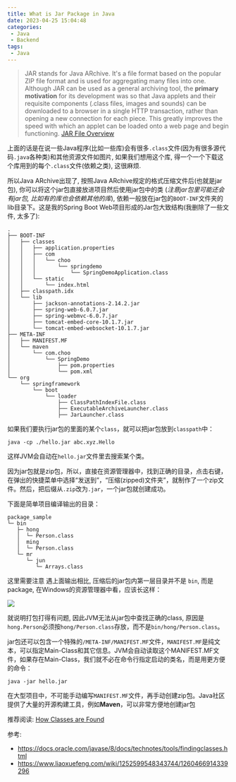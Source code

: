 ```yaml
---
title: What is Jar Package in Java
date: 2023-04-25 15:04:48
categories:
 - Java
 - Backend
tags:
 - Java
---
```


>  JAR stands for Java ARchive. It's a file format based on the popular ZIP file format and is used for aggregating many files into one. Although JAR can be used as a general archiving tool, the **primary motivation** for its development was so that Java applets and their requisite components (.class files, images and sounds) can be downloaded to a browser in a single HTTP transaction, rather than opening a new connection for each piece. This greatly improves the speed with which an applet can be loaded onto a web page and begin functioning. [JAR File Overview](https://docs.oracle.com/javase/8/docs/technotes/guides/jar/jarGuide.html)

上面的话是在说一些Java程序(比如一些库)会有很多`.class`文件(因为有很多源代码`.java`各种类)和其他资源文件如图片,  如果我们想用这个库, 得一个一个下载这个库用到的每个`.class`文件(依赖之类), 这很麻烦. 

所以Java ARchive出现了, 按照Java ARchive规定的格式压缩文件后(也就是jar包), 你可以将这个jar包直接放进项目然后使用jar包中的类 (*注意jar包里可能还会有jar包, 比如有的库也会依赖其他的库*), 依赖一般放在jar包的`BOOT-INF`文件夹的lib目录下。这是我的Spring Boot Web项目形成的Jar包大致结构(我删除了一些文件, 太多了):

```shell
.
├── BOOT-INF
│   ├── classes
│   │   ├── application.properties
│   │   ├── com
│   │   │   └── choo
│   │   │       └── springdemo
│   │   │           └── SpringDemoApplication.class
│   │   └── static
│   │       └── index.html
│   ├── classpath.idx
│   └── lib
│       ├── jackson-annotations-2.14.2.jar
│       ├── spring-web-6.0.7.jar
│       ├── spring-webmvc-6.0.7.jar
│       ├── tomcat-embed-core-10.1.7.jar
│       └── tomcat-embed-websocket-10.1.7.jar
├── META-INF
│   ├── MANIFEST.MF
│   └── maven
│       └── com.choo
│           └── SpringDemo
│               ├── pom.properties
│               └── pom.xml
└── org
    └── springframework
        └── boot
            └── loader
                ├── ClassPathIndexFile.class
                ├── ExecutableArchiveLauncher.class
                ├── JarLauncher.class
```

如果我们要执行jar包的里面的某个`class`，就可以把jar包放到`classpath`中：

```
java -cp ./hello.jar abc.xyz.Hello
```

这样JVM会自动在`hello.jar`文件里去搜索某个类。

因为jar包就是zip包，所以，直接在资源管理器中，找到正确的目录，点击右键，在弹出的快捷菜单中选择“发送到”，“压缩(zipped)文件夹”，就制作了一个zip文件。然后，把后缀从`.zip`改为`.jar`，一个jar包就创建成功。

下面是简单项目编译输出的目录：

```
package_sample
└─ bin
   ├─ hong
   │  └─ Person.class
   │  ming
   │  └─ Person.class
   └─ mr
      └─ jun
         └─ Arrays.class
```

这里需要注意 遇上面输出相比, 压缩后的jar包内第一层目录并不是 `bin`, 而是package, 在Windows的资源管理器中看，应该长这样：

![](a.png)

就说明打包打得有问题, 因此JVM无法从jar包中查找正确的class, 原因是`hong.Person`必须按`hong/Person.class`存放，而不是`bin/hong/Person.class`。

jar包还可以包含一个特殊的`/META-INF/MANIFEST.MF`文件，`MANIFEST.MF`是纯文本，可以指定Main-Class和其它信息。JVM会自动读取这个MANIFEST.MF文件，如果存在Main-Class，我们就不必在命令行指定启动的类名，而是用更方便的命令：

```shell
java -jar hello.jar
```

在大型项目中，不可能手动编写`MANIFEST.MF`文件，再手动创建zip包。Java社区提供了大量的开源构建工具，例如**Maven**，可以非常方便地创建jar包

推荐阅读: [How Classes are Found](https://docs.oracle.com/javase/1.5.0/docs/tooldocs/findingclasses.html)

参考:

- https://docs.oracle.com/javase/8/docs/technotes/tools/findingclasses.html
- https://www.liaoxuefeng.com/wiki/1252599548343744/1260466914339296
